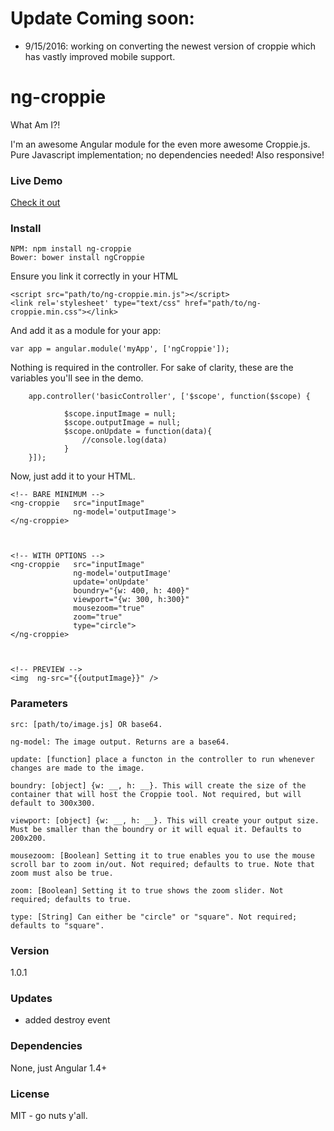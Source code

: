 # Update Coming soon:
- 9/15/2016: working on converting the newest version of croppie which has vastly improved mobile support.  

# ng-croppie
What Am I?!

I'm an awesome Angular module for the even more awesome Croppie.js.
Pure Javascript implementation; no dependencies needed! Also responsive!

### Live Demo

[Check it out](https://allenroyston.herokuapp.com/access/acr-croppie/)


### Install
```
NPM: npm install ng-croppie 
Bower: bower install ngCroppie
```

Ensure you link it correctly in your HTML<br>
```
<script src="path/to/ng-croppie.min.js"></script>
<link rel='stylesheet' type="text/css" href="path/to/ng-croppie.min.css"></link>
```


And add it as a module for your app:<br>
```
var app = angular.module('myApp', ['ngCroppie']);
```


Nothing is required in the controller. For sake of clarity, these are the variables you'll see in the demo.<br>
```
    app.controller('basicController', ['$scope', function($scope) {

            $scope.inputImage = null;
            $scope.outputImage = null;
            $scope.onUpdate = function(data){
                //console.log(data)
            }
    }]);
```


Now, just add it to your HTML.<br>
```
<!-- BARE MINIMUM -->
<ng-croppie   src="inputImage"
              ng-model='outputImage'>
</ng-croppie>



<!-- WITH OPTIONS -->
<ng-croppie   src="inputImage"
              ng-model='outputImage'
              update='onUpdate'
              boundry="{w: 400, h: 400}"
              viewport="{w: 300, h:300}"
              mousezoom="true" 
              zoom="true" 
              type="circle">
</ng-croppie>



<!-- PREVIEW -->
<img  ng-src="{{outputImage}}" />
```


### Parameters
```
src: [path/to/image.js] OR base64. 

ng-model: The image output. Returns are a base64. 

update: [function] place a functon in the controller to run whenever changes are made to the image. 

boundry: [object] {w: __, h: __}. This will create the size of the container that will host the Croppie tool. Not required, but will default to 300x300. 

viewport: [object] {w: __, h: __}. This will create your output size. Must be smaller than the boundry or it will equal it. Defaults to 200x200. 

mousezoom: [Boolean] Setting it to true enables you to use the mouse scroll bar to zoom in/out. Not required; defaults to true. Note that zoom must also be true. 

zoom: [Boolean] Setting it to true shows the zoom slider. Not required; defaults to true. 

type: [String] Can either be "circle" or "square". Not required; defaults to "square". 
```

### Version
1.0.1

### Updates
- added destroy event

### Dependencies
None, just Angular 1.4+


### License
MIT - go nuts y'all.
